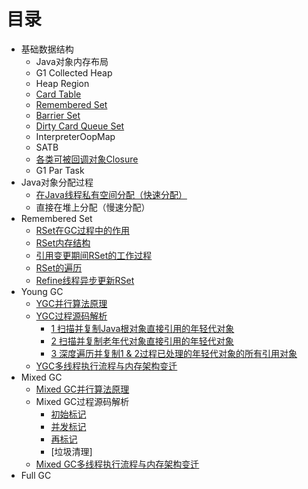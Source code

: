 # 目录
* 基础数据结构
  * Java对象内存布局 
  * G1 Collected Heap
  * Heap Region
  * [Card Table](docs/card_table.md)
  * [Remembered Set](docs/rset.md)
  * [Barrier Set](docs/barrier_set.md)  
  * [Dirty Card Queue Set](docs/dcqs.md)
  * InterpreterOopMap
  * SATB
  * [各类可被回调对象Closure](docs/closure.md)
  * G1 Par Task
* Java对象分配过程
  * [在Java线程私有空间分配（快速分配）](docs/thread_local_mem_alloc.md) 
  * 直接在堆上分配（慢速分配）
* Remembered Set
  * [RSet在GC过程中的作用](docs/rset_purpose.md)
  * [RSet内存结构](docs/rset_memory.md)
  * [引用变更期间RSet的工作过程](docs/rset_modify_reference.md)
  * [RSet的遍历](docs/rset_iterator.md)
  * [Refine线程异步更新RSet](docs/rset_refine_thread.md)
* Young GC
  * [YGC并行算法原理](docs/ygc_principle.md)
  * [YGC过程源码解析](docs/ygc_code_analysis.md)
    * [1 扫描并复制Java根对象直接引用的年轻代对象](docs/ygc_code_analysis_1.md)
    * [2 扫描并复制老年代对象直接引用的年轻代对象](docs/ygc_code_analysis_2.md)
    * [3 深度遍历并复制1 & 2过程已处理的年轻代对象的所有引用对象](docs/ygc_code_analysis_3.md)
  * [YGC多线程执行流程与内存架构变迁](docs/ygc_memory_thread.md)
* Mixed GC
  * [Mixed GC并行算法原理](docs/mixed_gc_principle.md)
  * Mixed GC过程源码解析
    * [初始标记](docs/mixed_gc_initial_mark_code_analysis.md)
    * [并发标记](docs/mixed_gc_concurrent_mark_code_analysis.md)
    * [再标记](docs/mixed_gc_remark_code_analysis.md)
    * [垃圾清理]
  * [Mixed GC多线程执行流程与内存架构变迁](docs/mixed_gc_memory_thread.md)
* Full GC
